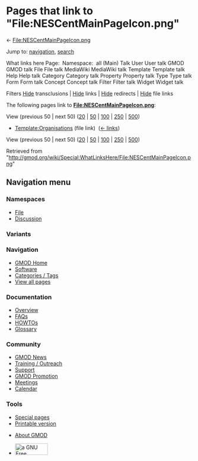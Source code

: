 <div id="mw-page-base" class="noprint">

</div>

<div id="mw-head-base" class="noprint">

</div>

<div id="content" class="mw-body" role="main">

<span id="top"></span>

<div id="mw-js-message" style="display:none;">

</div>



# <span dir="auto">Pages that link to "File:NESCentMainPageIcon.png"</span>

<div id="bodyContent">

<div id="contentSub">

←
[File:NESCentMainPageIcon.png](/wiki/File:NESCentMainPageIcon.png "File:NESCentMainPageIcon.png")

</div>

<div id="jump-to-nav" class="mw-jump">

Jump to: [navigation](#mw-navigation), [search](#p-search)

</div>

<div id="mw-content-text">

What links here Page:  Namespace:  all (Main) Talk User User talk GMOD
GMOD talk File File talk MediaWiki MediaWiki talk Template Template talk
Help Help talk Category Category talk Property Property talk Type Type
talk Form Form talk Concept Concept talk Filter Filter talk Widget
Widget talk

Filters
[Hide](/mediawiki/index.php?title=Special:WhatLinksHere/File:NESCentMainPageIcon.png&hidetrans=1 "Special:WhatLinksHere/File:NESCentMainPageIcon.png")
transclusions \|
[Hide](/mediawiki/index.php?title=Special:WhatLinksHere/File:NESCentMainPageIcon.png&hidelinks=1 "Special:WhatLinksHere/File:NESCentMainPageIcon.png")
links \|
[Hide](/mediawiki/index.php?title=Special:WhatLinksHere/File:NESCentMainPageIcon.png&hideredirs=1 "Special:WhatLinksHere/File:NESCentMainPageIcon.png")
redirects \|
[Hide](/mediawiki/index.php?title=Special:WhatLinksHere/File:NESCentMainPageIcon.png&hideimages=1 "Special:WhatLinksHere/File:NESCentMainPageIcon.png")
file links

The following pages link to
**[File:NESCentMainPageIcon.png](/wiki/File:NESCentMainPageIcon.png "File:NESCentMainPageIcon.png")**:

View (previous 50 \| next 50)
([20](/mediawiki/index.php?title=Special:WhatLinksHere/File:NESCentMainPageIcon.png&limit=20 "Special:WhatLinksHere/File:NESCentMainPageIcon.png")
\|
[50](/mediawiki/index.php?title=Special:WhatLinksHere/File:NESCentMainPageIcon.png&limit=50 "Special:WhatLinksHere/File:NESCentMainPageIcon.png")
\|
[100](/mediawiki/index.php?title=Special:WhatLinksHere/File:NESCentMainPageIcon.png&limit=100 "Special:WhatLinksHere/File:NESCentMainPageIcon.png")
\|
[250](/mediawiki/index.php?title=Special:WhatLinksHere/File:NESCentMainPageIcon.png&limit=250 "Special:WhatLinksHere/File:NESCentMainPageIcon.png")
\|
[500](/mediawiki/index.php?title=Special:WhatLinksHere/File:NESCentMainPageIcon.png&limit=500 "Special:WhatLinksHere/File:NESCentMainPageIcon.png"))

- [Template:Organisations](/wiki/Template:Organisations "Template:Organisations")
  (file link) ‎ <span class="mw-whatlinkshere-tools">([←
  links](/mediawiki/index.php?title=Special:WhatLinksHere&target=Template%3AOrganisations "Special:WhatLinksHere"))</span>

View (previous 50 \| next 50)
([20](/mediawiki/index.php?title=Special:WhatLinksHere/File:NESCentMainPageIcon.png&limit=20 "Special:WhatLinksHere/File:NESCentMainPageIcon.png")
\|
[50](/mediawiki/index.php?title=Special:WhatLinksHere/File:NESCentMainPageIcon.png&limit=50 "Special:WhatLinksHere/File:NESCentMainPageIcon.png")
\|
[100](/mediawiki/index.php?title=Special:WhatLinksHere/File:NESCentMainPageIcon.png&limit=100 "Special:WhatLinksHere/File:NESCentMainPageIcon.png")
\|
[250](/mediawiki/index.php?title=Special:WhatLinksHere/File:NESCentMainPageIcon.png&limit=250 "Special:WhatLinksHere/File:NESCentMainPageIcon.png")
\|
[500](/mediawiki/index.php?title=Special:WhatLinksHere/File:NESCentMainPageIcon.png&limit=500 "Special:WhatLinksHere/File:NESCentMainPageIcon.png"))

</div>

<div class="printfooter">

Retrieved from
"<http://gmod.org/wiki/Special:WhatLinksHere/File:NESCentMainPageIcon.png>"

</div>

<div id="catlinks" class="catlinks catlinks-allhidden">

</div>

<div class="visualClear">

</div>

</div>

</div>

<div id="mw-navigation">

## Navigation menu

<div id="mw-head">



<div id="left-navigation">

<div id="p-namespaces" class="vectorTabs" role="navigation"
aria-labelledby="p-namespaces-label">

### Namespaces

- <span id="ca-nstab-image"><a href="/wiki/File:NESCentMainPageIcon.png" accesskey="c"
  title="View the file page [c]">File</a></span>
- <span id="ca-talk"><a
  href="/mediawiki/index.php?title=File_talk:NESCentMainPageIcon.png&amp;action=edit&amp;redlink=1"
  accesskey="t"
  title="Discussion about the content page [t]">Discussion</a></span>

</div>

<div id="p-variants" class="vectorMenu emptyPortlet" role="navigation"
aria-labelledby="p-variants-label">

### 

### Variants[](#)

<div class="menu">

</div>

</div>

</div>

<div id="right-navigation">





</div>



</div>

</div>

</div>

<div id="mw-panel">

<div id="p-logo" role="banner">

<a href="/wiki/Main_Page"
style="background-image: url(http://gmod.org/images/GMOD-cogs.png);"
title="Visit the main page"></a>

</div>

<div id="p-Navigation" class="portal" role="navigation"
aria-labelledby="p-Navigation-label">

### Navigation

<div class="body">

- <span id="n-GMOD-Home">[GMOD Home](/wiki/Main_Page)</span>
- <span id="n-Software">[Software](/wiki/GMOD_Components)</span>
- <span id="n-Categories-.2F-Tags">[Categories /
  Tags](/wiki/Categories)</span>
- <span id="n-View-all-pages">[View all
  pages](/wiki/Special:AllPages)</span>

</div>

</div>

<div id="p-Documentation" class="portal" role="navigation"
aria-labelledby="p-Documentation-label">

### Documentation

<div class="body">

- <span id="n-Overview">[Overview](/wiki/Overview)</span>
- <span id="n-FAQs">[FAQs](/wiki/Category:FAQ)</span>
- <span id="n-HOWTOs">[HOWTOs](/wiki/Category:HOWTO)</span>
- <span id="n-Glossary">[Glossary](/wiki/Glossary)</span>

</div>

</div>

<div id="p-Community" class="portal" role="navigation"
aria-labelledby="p-Community-label">

### Community

<div class="body">

- <span id="n-GMOD-News">[GMOD News](/wiki/GMOD_News)</span>
- <span id="n-Training-.2F-Outreach">[Training /
  Outreach](/wiki/Training_and_Outreach)</span>
- <span id="n-Support">[Support](/wiki/Support)</span>
- <span id="n-GMOD-Promotion">[GMOD
  Promotion](/wiki/GMOD_Promotion)</span>
- <span id="n-Meetings">[Meetings](/wiki/Meetings)</span>
- <span id="n-Calendar">[Calendar](/wiki/Calendar)</span>

</div>

</div>

<div id="p-tb" class="portal" role="navigation"
aria-labelledby="p-tb-label">

### Tools

<div class="body">

- <span id="t-specialpages"><a href="/wiki/Special:SpecialPages" accesskey="q"
  title="A list of all special pages [q]">Special pages</a></span>
- <span id="t-print"><a
  href="/mediawiki/index.php?title=Special:WhatLinksHere/File:NESCentMainPageIcon.png&amp;printable=yes"
  rel="alternate" accesskey="p"
  title="Printable version of this page [p]">Printable version</a></span>

</div>

</div>

</div>

</div>

<div id="footer" role="contentinfo">

- <span id="footer-places-about">[About
  GMOD](/wiki/GMOD:About "GMOD:About")</span>

<!-- -->

- <span id="footer-copyrightico">[<img src="http://www.gnu.org/graphics/gfdl-logo-small.png" width="88"
  height="31" alt="a GNU Free Documentation License" />](http://www.gnu.org/licenses/fdl-1.3.html)</span>




</div>

